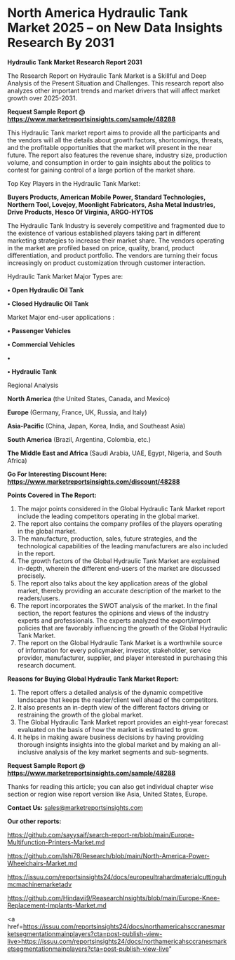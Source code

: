 # North America Hydraulic Tank Market 2025 – on New Data Insights Research By 2031

<strong>Hydraulic Tank Market Research Report 2031</strong>

The Research Report on Hydraulic Tank Market is a Skillful and Deep Analysis of the Present Situation and Challenges. This research report also analyzes other important trends and market drivers that will affect market growth over 2025-2031.

<strong>Request Sample Report @ <a href=https://www.marketreportsinsights.com/sample/48288>https://www.marketreportsinsights.com/sample/48288</a></strong>

This Hydraulic Tank market report aims to provide all the participants and the vendors will all the details about growth factors, shortcomings, threats, and the profitable opportunities that the market will present in the near future. The report also features the revenue share, industry size, production volume, and consumption in order to gain insights about the politics to contest for gaining control of a large portion of the market share.

Top Key Players in the Hydraulic Tank Market:

<strong>Buyers Products, American Mobile Power, Standard Technologies, Northern Tool, Lovejoy, Moonlight Fabricators, Asha Metal IndustrIes, Drive Products, Hesco Of Virginia, ARGO-HYTOS</strong>

The Hydraulic Tank Industry is severely competitive and fragmented due to the existence of various established players taking part in different marketing strategies to increase their market share. The vendors operating in the market are profiled based on price, quality, brand, product differentiation, and product portfolio. The vendors are turning their focus increasingly on product customization through customer interaction.

Hydraulic Tank Market Major Types are:

<strong>•  Open Hydraulic Oil Tank

•  Closed Hydraulic Oil Tank</strong>

Market Major end-user applications :

<strong>•  Passenger Vehicles

•  Commercial Vehicles

•  

•  Hydraulic Tank</strong>

Regional Analysis

</u><strong><b>North America</b></strong> (the United States, Canada, and Mexico)

<strong><b>Europe </b></strong>(Germany, France, UK, Russia, and Italy)

<strong><b>Asia-Pacific</b></strong> (China, Japan, Korea, India, and Southeast Asia)

<strong><b>South America</b></strong> (Brazil, Argentina, Colombia, etc.)

<strong><b>The Middle East and Africa</b></strong> (Saudi Arabia, UAE, Egypt, Nigeria, and South Africa)

<strong>Go For Interesting Discount Here: <a href=https://www.marketreportsinsights.com/discount/48288>https://www.marketreportsinsights.com/discount/48288</a></strong>

<strong>Points Covered in The Report:</strong>
<ol>
  <li>The major points considered in the Global Hydraulic Tank Market report include the leading competitors operating in the global market.</li>
  <li>The report also contains the company profiles of the players operating in the global market.</li>
  <li>The manufacture, production, sales, future strategies, and the technological capabilities of the leading manufacturers are also included in the report.</li>
  <li>The growth factors of the Global Hydraulic Tank Market are explained in-depth, wherein the different end-users of the market are discussed precisely.</li>
  <li>The report also talks about the key application areas of the global market, thereby providing an accurate description of the market to the readers/users.</li>
  <li>The report incorporates the SWOT analysis of the market. In the final section, the report features the opinions and views of the industry experts and professionals. The experts analyzed the export/import policies that are favorably influencing the growth of the Global Hydraulic Tank Market.</li>
  <li>The report on the Global Hydraulic Tank Market is a worthwhile source of information for every policymaker, investor, stakeholder, service provider, manufacturer, supplier, and player interested in purchasing this research document.</li>
</ol>
<strong>Reasons for Buying Global Hydraulic Tank Market Report:</strong>

<ol>
  <li>The report offers a detailed analysis of the dynamic competitive landscape that keeps the reader/client well ahead of the competitors.</li>
  <li>It also presents an in-depth view of the different factors driving or restraining the growth of the global market.</li>
  <li>The Global Hydraulic Tank Market report provides an eight-year forecast evaluated on the basis of how the market is estimated to grow.</li>
  <li>It helps in making aware business decisions by having providing thorough insights insights into the global market and by making an all-inclusive analysis of the key market segments and sub-segments.</li>
</ol>
<strong>Request Sample Report @ <a href=https://www.marketreportsinsights.com/sample/48288>https://www.marketreportsinsights.com/sample/48288</a></strong>


Thanks for reading this article; you can also get individual chapter wise section or region wise report version like Asia, United States, Europe.

<strong>Contact Us:</strong>
sales@marketreportsinsights.com

<strong>Our other reports:</strong>

<a href=https://github.com/sayysaif/search-report-re/blob/main/Europe-Multifunction-Printers-Market.md>https://github.com/sayysaif/search-report-re/blob/main/Europe-Multifunction-Printers-Market.md</a>

<a href=https://github.com/Ishi78/Research/blob/main/North-America-Power-Wheelchairs-Market.md>https://github.com/Ishi78/Research/blob/main/North-America-Power-Wheelchairs-Market.md</a>

<a href=https://issuu.com/reportsinsights24/docs/europeultrahardmaterialcuttinguhmcmachinemarketadv>https://issuu.com/reportsinsights24/docs/europeultrahardmaterialcuttinguhmcmachinemarketadv</a>

<a href=https://github.com/Hindavii9/ReasearchInsights/blob/main/Europe-Knee-Replacement-Implants-Market.md>https://github.com/Hindavii9/ReasearchInsights/blob/main/Europe-Knee-Replacement-Implants-Market.md</a>

<a href=https://issuu.com/reportsinsights24/docs/northamericahsccranesmarketsegmentationmainplayers?cta=post-publish-view-live>https://issuu.com/reportsinsights24/docs/northamericahsccranesmarketsegmentationmainplayers?cta=post-publish-view-live</a>"
